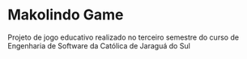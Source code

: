 # Makolindo Game
Projeto de jogo educativo realizado no terceiro semestre do curso de Engenharia de Software da Católica de Jaraguá do Sul
